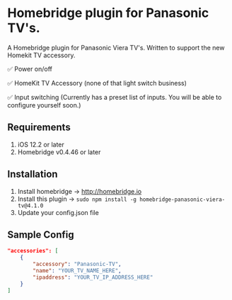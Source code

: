 # Homebridge plugin for Panasonic TV's.
A Homebridge plugin for Panasonic Viera TV's. Written to support the new Homekit TV accessory.

✅ Power on/off

✅ HomeKit TV Accessory (none of that light switch business)

✅ Input switching (Currently has a preset list of inputs. You will be able to configure yourself soon.)

## Requirements
  1. iOS 12.2 or later
  2. Homebridge v0.4.46 or later
  
## Installation
  1. Install homebridge -> http://homebridge.io
  2. Install this plugin -> `sudo npm install -g homebridge-panasonic-viera-tv@4.1.0`
  3. Update your config.json file

## Sample Config
  ``` JSON
  "accessories": [
      {
          "accessory": "Panasonic-TV",
          "name": "YOUR_TV_NAME_HERE",
          "ipaddress": "YOUR_TV_IP_ADDRESS_HERE"
      }
  ]
  ```
